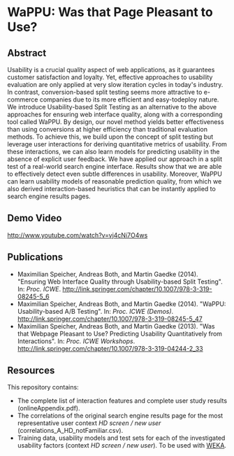 WaPPU: Was that Page Pleasant to Use?
=====================================

## Abstract

Usability is a crucial quality aspect of web applications, as it guarantees customer satisfaction and loyalty. Yet, effective approaches to usability evaluation are only applied at very slow iteration cycles in today's industry. In contrast, conversion-based split testing seems more attractive to e-commerce companies due to its more efficient and easy-todeploy nature. We introduce Usability-based Split Testing as an alternative to the above approaches for ensuring web interface quality, along with a corresponding tool called WaPPU. By design, our novel method yields better effectiveness than using conversions at higher efficiency than traditional evaluation methods. To achieve this, we build upon the concept of split testing but leverage user interactions for deriving quantitative metrics of usability. From these interactions, we can also learn models for predicting usability in the absence of explicit user feedback. We have applied our approach in a split test of a real-world search engine interface. Results show that we are able to effectively detect even subtle differences in usability. Moreover, WaPPU can learn usability models of reasonable prediction quality, from which we also derived interaction-based heuristics that can be instantly applied to search engine results pages.

## Demo Video

http://www.youtube.com/watch?v=vj4cNi7O4ws

## Publications

- Maximilian Speicher, Andreas Both, and Martin Gaedke (2014). "Ensuring Web Interface Quality through Usability-based Split Testing". In: *Proc. ICWE*. http://link.springer.com/chapter/10.1007/978-3-319-08245-5_6
- Maximilian Speicher, Andreas Both, and Martin Gaedke (2014). "WaPPU: Usability-based A/B Testing". In: *Proc. ICWE (Demos)*. http://link.springer.com/chapter/10.1007/978-3-319-08245-5_47
- Maximilian Speicher, Andreas Both, and Martin Gaedke (2013). "Was that Webpage Pleasant to Use? Predicting Usability Quantitatively from Interactions". In: *Proc. ICWE Workshops*. http://link.springer.com/chapter/10.1007/978-3-319-04244-2_33

## Resources

This repository contains:

- The complete list of interaction features and complete user study results (onlineAppendix.pdf).
- The correlations of the original search engine results page for the most representative user context *HD screen / new user* (correlations_A_HD_notFamiliar.csv).
- Training data, usability models and test sets for each of the investigated usability factors (context *HD screen / new user*). To be used with [WEKA](http://www.cs.waikato.ac.nz/ml/weka/).

